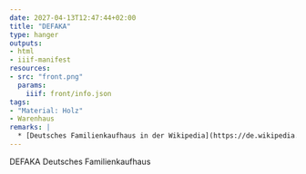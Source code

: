 ```yaml
---
date: 2027-04-13T12:47:44+02:00
title: "DEFAKA"
type: hanger
outputs:
- html
- iiif-manifest
resources:
- src: "front.png"
  params:
    iiif: front/info.json
tags:
- "Material: Holz"
- Warenhaus
remarks: |
  * [Deutsches Familienkaufhaus in der Wikipedia](https://de.wikipedia.org/wiki/DeFaKa)
---
```

DEFAKA
Deutsches Familienkaufhaus
